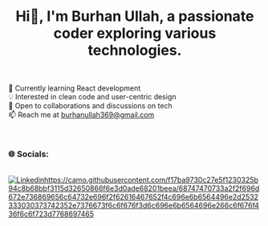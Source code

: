 <div align="center">

<h1>
  Hi👋, I'm Burhan Ullah, a passionate coder exploring various technologies.
</h1>

</div>

<br>

🌱 Currently learning React development <br>
💡 Interested in clean code and user-centric design <br>
🤝 Open to collaborations and discussions on tech <br>
📫 Reach me at burhanullah369@gmail.com <br>

<br>

<h3>
  🌐 Socials:
</h3>
<br>
<a href="https://www.linkedin.com/in/burhan-ullah-479052219">
<img src="" alt="Linkedinhttps://camo.githubusercontent.com/f17ba9730c27e5f1230325b94c8b68bbf3115d32650866f6e3d0ade68201beea/68747470733a2f2f696d672e736869656c64732e696f2f62616467652f4c696e6b6564496e2d2532333030373742352e7376673f6c6f676f3d6c696e6b6564696e266c6f676f436f6c6f723d7768697465" />
</a>
